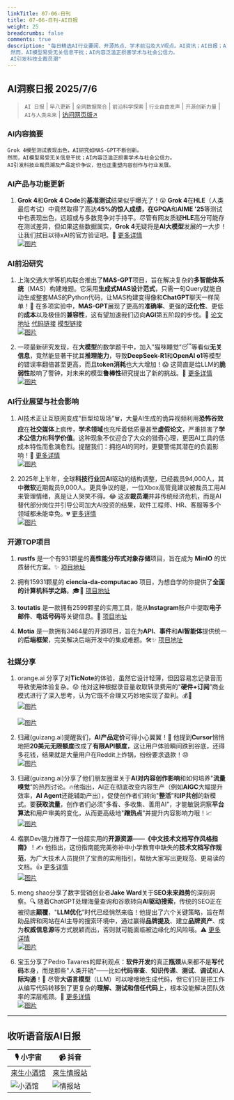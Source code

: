 ```yaml
---
linkTitle: 07-06-日刊
title: 07-06-日刊-AI日报
weight: 25
breadcrumbs: false
comments: true
description: "每日精选AI行业要闻、开源热点、学术前沿及大V观点。AI资讯；AI日报；AI知识库；AI教程；AI资讯日报；AI工具；AI Daily News 。Grok 4模型测试表现出色，AI研究如MAS-GPT不断创新。 然而，AI模型易受无关信息干扰；AI内容泛滥正损害学术与社会公信力。 AI引发科技业裁员潮"
---
```


## AI洞察日报 2025/7/6

>  `AI 日报` | `早八更新` | `全网数据聚合` | `前沿科学探索` | `行业自由发声` | `开源创新力量` | `AI与人类未来` | [访问网页版↗️](https://ai.hubtoday.app/)



### **AI内容摘要**

```
Grok 4模型测试表现出色，AI研究如MAS-GPT不断创新。
然而，AI模型易受无关信息干扰；AI内容泛滥正损害学术与社会公信力。
AI引发科技业裁员潮及产品定价争议，但也正重塑内容创作与行业发展。
```



### AI产品与功能更新

1.  **Grok 4**和**Grok 4 Code**的**基准测试**结果似乎曝光了！😲 **Grok 4**在**HLE**（人类最后考试）中竟然取得了高达**45%**的惊人成绩，在**GPQA**和**AIME '25**等测试中也表现出色，远超或与多数竞争对手持平。尽管有网友质疑**HLE**高分可能存在测试差异，但如果这些数据属实，**Grok 4**无疑将是**AI大模型**发展的一大步！让我们拭目以待xAI的官方验证吧。🚀 [更多详情](https://www.jiqizhixin.com/articles/2025-07-05-3)
    <br/> [![图片](https://image.jiqizhixin.com/uploads/editor/28bb00f0-9a42-4816-9367-d60a5e6c9a42/640.png "Grok 4基准测试结果")](https://image.jiqizhixin.com/uploads/editor/28bb00f0-9a42-4816-9367-d60a5e6c9a42/640.png) <br/>

### AI前沿研究

1.  上海交通大学等机构联合推出了**MAS-GPT**项目，旨在解决复杂的**多智能体系统**（MAS）构建难题。它采用**生成式MAS设计范式**，只需一句Query就能自动生成整套MAS的Python代码，让MAS构建变得像和**ChatGPT**聊天一样简单！🤩 在多项实验中，**MAS-GPT**展现了更高的**准确率**、更强的**泛化性**、更低的**成本**以及极佳的**兼容性**，这有望加速我们迈向**AGI**第五阶段的步伐。🚀 [论文地址](https://arxiv.org/abs/2503.03686) [代码链接](https://github.com/MASWorks/MAS-GPT) [模型链接](https://huggingface.co/MASWorks/MAS-GPT-32B)
    <br/> [![图片](https://image.jiqizhixin.com/uploads/editor/af3aba3c-10ef-4003-a315-9486df072759/640.png "MAS-GPT项目优势对比")](https://image.jiqizhixin.com/uploads/editor/af3aba3c-10ef-4003-a315-9486df072759/640.png) <br/>

2.  一项最新研究发现，在**大模型**的数学题干中，加入"猫咪睡觉”😴等看似**无关信息**，竟然能显著干扰其**推理能力**，导致**DeepSeek-R1**和**OpenAI o1**等模型的错误率翻倍甚至更高，而且**token消耗**也大大增加！😱 这简直是给LLM的**脆弱性**敲响了警钟，对未来的模型**鲁棒性**研究提出了新的挑战。🤔 [更多详情](https://mp.weixin.qq.com/s?__biz=MzIzNjc1NzUzMw==&mid=2247808013&idx=1&sn=272e54ef1f178a2887c268ce178c4c13)
    <br/> [![图片](https://wechat2rss.xlab.app/img-proxy/?k=07946254&u=https%3A%2F%2Fmmbiz.qpic.cn%2Fmmbiz_png%2FYicUhk5aAGtBO6nknzjDxTAraechstMDNXml8ZiceovYE4PuF7iczFMc0jLia4HduXDec5FMCDRoGvaqLia07IdANaw%2F640%3Fwx_fmt%3Dpng%26from%3Dappmsg "LLM鲁棒性研究挑战")](https://wechat2rss.xlab.app/img-proxy/?k=07946254&u=https%3A%2F%2Fmmbiz.qpic.cn%2Fmmbiz_png%2FYicUhk5aAGtBO6nknzjDxTAraechstMDNXml8ZiceovYE4PuF7iczFMc0jLia4HduXDec5FMCDRoGvaqLia07IdANaw%2F640%3Fwx_fmt%3Dpng%26from%3Dappmsg) <br/>

### AI行业展望与社会影响

1.  AI技术正让互联网变成"巨型垃圾场”🗑️，大量AI生成的诡异视频利用**恐怖谷效应**在**社交媒体**上疯传，**学术领域**也充斥着低质量甚至**虚假论文**，严重损害了**学术公信力**和**科学价值**。这种现象不仅迎合了大众的猎奇心理，更因AI工具的低成本特性而愈演愈烈。提醒我们：拥抱AI的同时，更要警惕其潜在的负面影响！🚨 [更多详情](https://www.jiqizhixin.com/articles/2025-07-05-5)
    <br/> [![图片](https://image.jiqizhixin.com/uploads/editor/fbf7e372-3a98-48aa-90b6-22231541d627/640.png "AI生成诡异视频传播")](https://image.jiqizhixin.com/uploads/editor/fbf7e372-3a98-48aa-90b6-22231541d627/640.png) <br/>

2.  2025年上半年，全球**科技行业**因**AI**驱动的结构调整，已经裁员94,000人，其中**微软**近期裁员9,000人。更具争议的是，一位Xbox高管竟建议被裁员工用AI来管理情绪，真是让人哭笑不得。😂 这波**裁员潮**并非传统经济危机，而是AI替代部分岗位并引导公司加大AI投资的结果，软件工程师、HR、客服等多个领域都未能幸免。💔 [更多详情](https://mp.weixin.qq.com/s?__biz=MzI3MTA0MTk1MA==&mid=2652607008&idx=1&sn=f4eaf35d3c648f6182f0049eeef9b758)
    <br/> [![图片](https://wechat2rss.xlab.app/img-proxy/?k=921016bc&u=https%3A%2F%2Fmmbiz.qpic.cn%2Fsz_mmbiz_jpg%2FUicQ7HgWiaUb1JhEoiaiadtrnQDXXIgUphY98BANCmZ4etEgvVRhTHCriaQOficezGkRrVaj7JpNHoYXCQoibX8AMXaBg%2F0%3Fwx_fmt%3Djpeg "AI驱动的科技行业裁员")](https://wechat2rss.xlab.app/img-proxy/?k=921016bc&u=https%3A%2F%2Fmmbiz.qpic.cn%2Fsz_mmbiz_jpg%2FUicQ7HgWiaUb1JhEoiaiadtrnQDXXIgUphY98BANCmZ4etEgvVRhTHCriaQOficezGkRrVaj7JpNHoYXCQoibX8AMXaBg%2F0%3Fwx_fmt%3Djpeg) <br/>

### 开源TOP项目

1.  **rustfs** 是一个有931颗星的**高性能分布式对象存储**项目，旨在成为 **MinIO** 的优质替代方案。✨ [项目地址](https://github.com/rustfs/rustfs)

2.  拥有15931颗星的 **ciencia-da-computacao** 项目，为想自学的你提供了**全面的计算机科学之路**。🎓🚀 [项目地址](https://github.com/Universidade-Livre/ciencia-da-computacao)

3.  **toutatis** 是一款拥有2599颗星的实用工具，能从**Instagram**账户中提取**电子邮件**、**电话号码**等关键信息。🤫 [项目地址](https://github.com/megadose/toutatis)

4.  **Motia** 是一款拥有3464星的开源项目，旨在为**API**、**事件**和**AI智能体**提供统一的**后端框架**，完美解决后端开发中的集成难题。🛠️✨ [项目地址](https://github.com/MotiaDev/motia)

### 社媒分享

1.  orange.ai 分享了对**TicNote**的体验，虽然它设计轻薄，但因容易忘记录音而导致使用体验复杂。😟 他对这种根据录音量收取转录费用的"**硬件+订阅**”商业模式进行了深入思考，认为它既不合理又巧妙地实现了盈利。💰🤔
    <br/> [![图片](https://pbs.twimg.com/media/GvGRyrPaMAAJc1C?format=jpg&name=orig "TicNote轻薄设计")](https://pbs.twimg.com/media/GvGRyrPaMAAJc1C?format=jpg&name=orig) <br/>
    <br/> [![图片](https://pbs.twimg.com/media/GvGRyrNaAAArTyw?format=jpg&name=orig "TicNote录音功能")](https://pbs.twimg.com/media/GvGRyrNaAAArTyw?format=jpg&name=orig) <br/>

2.  归藏(guizang.ai)提醒我们，**AI产品定价**可得小心翼翼！📢 他提到**Cursor**悄悄地把**20美元无限额度**改成了**有限API额度**，这让用户体验瞬间跌到谷底，还得多花钱，结果就是大量用户在Reddit上炸锅，纷纷要求退款！😡
    <br/> [![图片](https://pbs.twimg.com/media/GvFUSp-WYAAPO8A?format=jpg&name=orig "Cursor产品定价引争议")](https://pbs.twimg.com/media/GvFUSp-WYAAPO8A?format=jpg&name=orig) <br/>

3.  归藏(guizang.ai)分享了他们朋友圈里关于**AI对内容创作影响**和如何培养"**流量嗅觉**”的热烈讨论。🔥他指出，AI正在彻底改变内容生产（例如**AIGC**大幅提升效率，**AI Agent**还能辅助产出），促使创作者们转向"**整活**”和**IP共创**的新模式。要**获取流量**，创作者们必须"多看、多收集、善用AI”，才能敏锐洞察**平台算法**和用户审美的变化，从而更高级地"**蹭热点**”并提升内容影响力哦！📈
    <br/> [![图片](https://pbs.twimg.com/media/GvFNd4jaAAAFXGg?format=jpg&name=orig "AI对内容创作影响")](https://pbs.twimg.com/media/GvFNd4jaAAAFXGg?format=jpg&name=orig) <br/>

4.  楷鹏Dev强力推荐了一份超实用的**开源资源**——**《中文技术文档写作风格指南》**！✍️ 他指出，这份指南能完美弥补中小学教育中缺失的**技术文档写作规范**，为广大技术人员提供了宝贵的实用指引，帮助大家写出更规范、更易读的文档。👍 [更多详情](https://m.okjike.com/originalPosts/686890634618c88abfcc3761)
    <br/> [![图片](https://cdnv2.ruguoapp.com/FvDm4UbL5sWjaNfVdh1NZw-I57kXv3.png "中文技术文档风格指南")](https://cdnv2.ruguoapp.com/FvDm4UbL5sWjaNfVdh1NZw-I57kXv3.png) <br/>

5.  meng shao分享了数字营销创业者**Jake Ward**关于**SEO未来趋势**的深刻洞察。🔍 随着ChatGPT处理海量查询和谷歌转向**AI驱动搜索**，传统的SEO正在被彻底**颠覆**，"**LLM优化**”时代已经悄然来临！他提出了六个关键策略，旨在帮助品牌和网站在AI主导的搜索环境中，通过赢得**品牌提及**、建立**品牌资产**、成为**权威信息源**等方式脱颖而出，否则就可能面临被边缘化的风险哦。⚠️ [更多详情](https://x.com/shao__meng/status/1941297172986855492)
    <br/> [![图片](https://pbs.twimg.com/media/GvDfeGHaAAER9UK?format=jpg&name=orig "SEO未来趋势与LLM优化")](https://pbs.twimg.com/media/GvDfeGHaAAER9UK?format=jpg&name=orig) <br/>

6.  宝玉分享了Pedro Tavares的犀利观点：**软件开发**的真正**瓶颈**从来都不是**写代码**本身，而是那些"人类开销”——比如**代码审查**、**知识传递**、**测试**、**调试**和**人际沟通**！🤯 尽管**大语言模型**（LLM）可以嗖嗖地生成代码，但它们只是把工作从编写代码转移到了更复杂的**理解、测试和信任代码**上，根本没能解决团队效率的深层瓶颈。🤔 [更多详情](https://x.com/dotey/status/1941247337625498002)
    <br/> [![图片](https://pbs.twimg.com/media/GvCyKD3WsAAsaza?format=jpg&name=orig "软件开发真正瓶颈")](https://pbs.twimg.com/media/GvCyKD3WsAAsaza?format=jpg&name=orig) <br/>

---

## **收听语音版AI日报**

| 🎙️ **小宇宙** | 📹 **抖音** |
| --- | --- |
| [来生小酒馆](https://www.xiaoyuzhoufm.com/podcast/683c62b7c1ca9cf575a5030e)  |   [来生情报站](https://www.douyin.com/user/MS4wLjABAAAAwpwqPQlu38sO38VyWgw9ZjDEnN4bMR5j8x111UxpseHR9DpB6-CveI5KRXOWuFwG)| 
| ![小酒馆](https://s1.imagehub.cc/images/2025/06/24/f959f7984e9163fc50d3941d79a7f262.md.png) | ![情报站](https://s1.imagehub.cc/images/2025/06/24/7fc30805eeb831e1e2baa3a240683ca3.md.png) |

    

